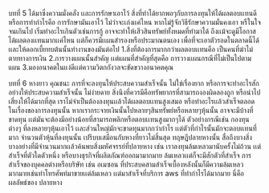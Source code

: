บทที่ 5 ได้มาซึ่งความมั่งคลั่ง เเละการรักษาเอาไว้
สิ่งที่ทำได้ยากพอๆกับการลงทุนให้ได้ผลตอบเเทนดี หรือการทำกำไรคือ การรักษามันเอาไว้ 
ไม่ว่าจะเก่งเเค่ไหน หากไม่รู้จักวิธีรักษาความมั่นคงเอา หรืในใจจนเกินไป เริ่มทำอะไรเกินตัวเช่นการกู้ อาจจะทำให้เสีวสินทรัพย์ทั้งหมดที่ทำมาได้ ถึงเเม้จะดูมีโอกาสได้ผลตองเเทนมากเเค่ไหน เเต่ก็ควรมีเเผนสำรองหรือประมาณตนเอง เพื่อที่จะเอาตัวรอดในตลาดนี้ได้ เเละให้ดอกเบี้ยทบต้นนั้นทำงานของมันต่อไป 
1.สิ่งที่ต้องการมากกว่าผลตอบเเทนคือ เป็นคนที่ฆ่าไม่ตายทางการเงิน 
2.การวางแผนนั้นสำคัญ เเต่แผนที่สำคัญที่สุดคือ การวางเเผนกรณีที่ไม่เป็นไปตามแผน
3.มองอนาคตในเเง่ดีเเต่ความวิตกกังวลจะขัดขวางอนาคตคุณ

บทที่ 6 หางยาว คุณชนะ
การที่จะลงทุนให้ประสบความสำเร็จนั้น ไม่ใช่เรื่องยาก หรือการจะทำอะไรสักอย่างให้ประสบความสำเร็จนั้น ไม่ง่ายดาย สิ่งนึงที่ควรมีคือทรัพยากรที่สามารถงองผิดลองถูก หรือนำไปเสี่ยงให้ได้มากที่สุด เราไม่จำเป็นต้องลงทุนเเล้วได้ผลตอบเเทนสูงเสมอ หรือทำอะไรเเล้วสำเร็จตลอด ในเรื่องของการลงทุนนั้น หากเรากระจายเงินนั้นไปหลายๆสินทรัพย์หรือหลายๆหุ้นนั้น อาจจะมีบ้างที่ขาดทุน เเต่มันจะต้องมีอย่างน้อยที่สามารถพลิกหรือตอบเเทนสูงมากๆได้ ตัวอย่างกรณีเช่น กองทุนต่างๆ ที่ลงหลายๆหุ้นเอาไว้ เเละส่วนใหญ่มักจะขาดทุนมากกว่ากำไร เเต่ตัวที่กำไรนั้นมักจะตอบเเทนที่มาก จำนวนตัวหุ้นที่ลงทุนนั้น เปรีบบเสมือนกับหางที่ยาวไม่สิ้นสุด ทฤษฎีปลายหางนั้น สื่อถึงบางสิ่งบางอย่างที่มีจำนวนมากเเล้วค้นพบสิ่งมหัศจรรย์ที่ปลายหาง เช่น เราลงทุนล้มเหลวมานับครั้งไม่ถ้วน เเต่สำเร็จที่ตัวใดตัวหนึ่ง หรือบางธุรกิจที่ผลิตภัณฑ์ออกมามากมาย ล้มเหลวเเต่ก็จะมีสักตัวที่สำเร็จ 
การสำเร็จของบุคคลต่างหรือบริษัท เช่น อเมซอน ที่ประสบคสามสำเร็จเบื้องหลังนั้นก็มีความล้มเหลวมากมายเช่นทำโทรศัพท์มาขายเเต่ล้มเหลว เเต่มาสำเร็จที่บริการ aws ที่ทำกำไรได้มากมาย นี่คือผลลัพธ์ของ ปลายหาง